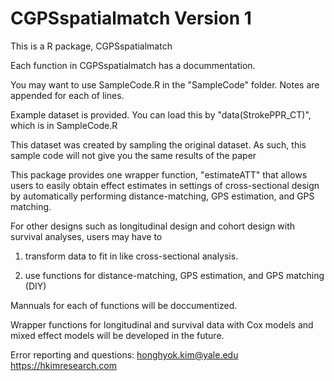 # CGPSspatialmatch Version 1
This is a R package, CGPSspatialmatch

Each function in CGPSspatialmatch has a docummentation.

You may want to use SampleCode.R in the "SampleCode" folder. Notes are appended for each of lines.

Example dataset is provided. You can load this by "data(StrokePPR_CT)", which is in SampleCode.R

This dataset was created by sampling the original dataset. As such, this sample code will not give you the same results of the paper


This package provides one wrapper function, "estimateATT" that allows users to easily obtain effect estimates in settings of cross-sectional design by automatically performing distance-matching, GPS estimation, and GPS matching.


For other designs such as longitudinal design and cohort design with survival analyses, users may have to 

1) transform data to fit in like cross-sectional analysis.

2) use functions for distance-matching, GPS estimation, and GPS matching (DIY)


Mannuals for each of functions will be doccumentized.

Wrapper functions for longitudinal and survival data with Cox models and mixed effect models will be developed in the future.

Error reporting and questions: 
honghyok.kim@yale.edu
https://hkimresearch.com


